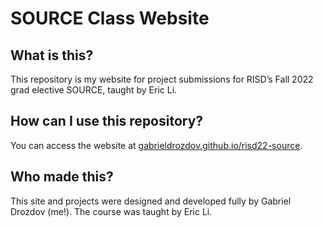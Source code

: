 # SOURCE Class Website

## What is this?
This repository is my website for project submissions for RISD’s Fall 2022 grad elective SOURCE, taught by Eric Li.

## How can I use this repository?
You can access the website at [gabrieldrozdov.github.io/risd22-source](https://gabrieldrozdov.github.io/risd22-source/).

## Who made this?
This site and projects were designed and developed fully by Gabriel Drozdov (me!). The course was taught by Eric Li.
